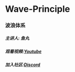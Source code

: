 # Wave-Principle

  
  <!DOCTYPE html>
<html>
<head>
 <h3>波浪体系
</head>
<body>
<h5>主讲人: 鱼丸
<h5>观看视频:<a href="https://www.youtube.com/channel/UCrodljOlMoZJSvQaibWEcJQ">Youtube</a>
<h5>加入社区:<a href="https://www.youtube.com/channel/UCrodljOlMoZJSvQaibWEcJQ">Discord</a>
</body>
</html>
